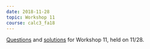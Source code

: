 ```yaml
---
date: 2018-11-28
topic: Workshop 11
course: calc3_fa18
---
```


[Questions](http://ckottke.ncf.edu/calc3_fa18/workshop11.pdf) and [solutions](http://ckottke.ncf.edu/calc3_fa18/workshop11_solns.pdf) for Workshop 11, held 
on 11/28.


